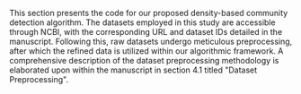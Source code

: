 This section presents the code for our proposed density-based community detection algorithm. The datasets employed in this study are accessible through NCBI, with the corresponding URL and dataset IDs detailed in the manuscript. Following this, raw datasets undergo meticulous preprocessing, after which the refined data is utilized within our algorithmic framework. A comprehensive description of the dataset preprocessing methodology is elaborated upon within the manuscript in section 4.1	titled "Dataset Preprocessing". 
